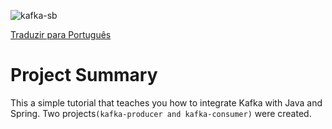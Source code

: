 
![kafka-sb](https://github.com/osvaldsoza/sb-kafka/assets/9426175/c9bd9045-818f-4e9a-bd28-576290eebd6f)


[Traduzir para Português](https://github.com/osvaldsoza/sb-kafka/blob/master/README-pt.md)

# Project Summary 
This a simple tutorial that teaches you how to integrate Kafka with Java and Spring.
Two projects``(kafka-producer and kafka-consumer)`` were created.

